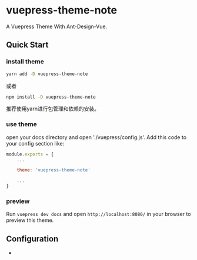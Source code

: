 # vuepress-theme-note
A Vuepress Theme With Ant-Design-Vue.

## Quick Start 

### install theme

```sh
yarn add -D vuepress-theme-note 
```

或者

```sh
npm install -D vuepress-theme-note
```

推荐使用yarn进行包管理和依赖的安装。

### use theme


open your docs directory and open './vuepress/config.js'. Add this code to your config section like:

```javascript
module.exports = {
    ...

    theme: 'vuepress-theme-note'

    ...
}
```

### preview

Run `vuepress dev docs` and open `http://localhost:8080/` in your browser to preview this theme.


## Configuration

* 
